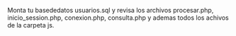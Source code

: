 Monta tu basededatos usuarios.sql y revisa los archivos procesar.php, inicio_session.php, conexion.php, consulta.php y ademas todos los achivos de la carpeta js.
